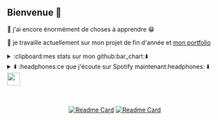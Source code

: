 ## Bienvenue 👋

<!--
**ay-belbachir/ay-belbachir** is a ✨ _special_ ✨ repository because its `README.md` (this file) appears on your GitHub profile.

Here are some ideas to get you started:

- 👯 I’m looking to collaborate on ...
- 🤔 I’m looking for help with ...
- 💬 Ask me about ...
- 📫 How to reach me: ...
- 
-->



:seedling:  j'ai encore énormément de choses à apprendre :grin:

:telescope: je travaille actuellement sur mon projet de fin d'année et [mon portfolio](https://github.com/ay-belbachir/portefolio_Ayoub_Belbachir_SIO_SISR)



<details><summary>:clipboard:mes stats sur mon github:bar_chart:⬇️</summary>

[![Top Langs](https://github-readme-stats.vercel.app/api/top-langs/?username=ay-belbachir&layout=compact&theme=tokyonight)](https://github.com/ay-belbachir/github-readme-stats) </br> [![Anurag's GitHub stats](https://github-readme-stats.vercel.app/api?username=ay-belbachir&theme=tokyonight)](https://github.com/ay-belbachir/github-readme-stats?target=_blank)
    
</details>

<details><summary>⬇️ :headphones:ce que j'écoute sur Spotify maintenant:headphones: ⬇️<img src="https://raw.githubusercontent.com/FortAwesome/Font-Awesome/2360bd54ca4abe8e013d424e6679a397e9b717c8/svgs/brands/spotify.svg" width="30" height="30"  background="red"> </summary>

&nbsp;<p align="center">[![Spotify](https://spotify-now-playing-azure-xi.vercel.app/api/spotify?background_color=1a1b27)](https://open.spotify.com/user/s1uhanss3zqunmbbbf7hk2x32)
  </details>
  </p>
  
&nbsp;<p align="center">[![Readme Card](https://github-readme-stats.vercel.app/api/pin/?username=ay-belbachir&repo=SCRIPT_AD_NPS&theme=tokyonight)](https://github.com/ay-belbachir/SCRIPT_AD_NPS?target=_blank) [![Readme Card](https://github-readme-stats.vercel.app/api/pin/?username=ay-belbachir&repo=portefolio_Ayoub_Belbachir_SIO_SISR&theme=tokyonight)](https://github.com/ay-belbachir/portefolio_Ayoub_Belbachir_SIO_SISR?target=_blank)
</p>



<!--⚡ Fun fact: le dev n'est pas ma specialité :wink: -->
